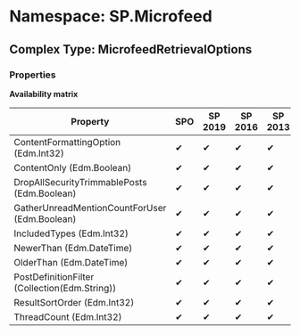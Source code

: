 # Namespace: SP.Microfeed

## Complex Type: MicrofeedRetrievalOptions

### Properties

**Availability matrix**

Property | SPO | SP 2019 | SP 2016 | SP 2013
----------|-----|---------|---------|--------
ContentFormattingOption (Edm.Int32) | ✔ | ✔ | ✔ | ✔
ContentOnly (Edm.Boolean) | ✔ | ✔ | ✔ | ✔
DropAllSecurityTrimmablePosts (Edm.Boolean) | ✔ | ✔ | ✔ | ✔
GatherUnreadMentionCountForUser (Edm.Boolean) | ✔ | ✔ | ✔ | ✔
IncludedTypes (Edm.Int32) | ✔ | ✔ | ✔ | ✔
NewerThan (Edm.DateTime) | ✔ | ✔ | ✔ | ✔
OlderThan (Edm.DateTime) | ✔ | ✔ | ✔ | ✔
PostDefinitionFilter (Collection(Edm.String)) | ✔ | ✔ | ✔ | ✔
ResultSortOrder (Edm.Int32) | ✔ | ✔ | ✔ | ✔
ThreadCount (Edm.Int32) | ✔ | ✔ | ✔ | ✔
